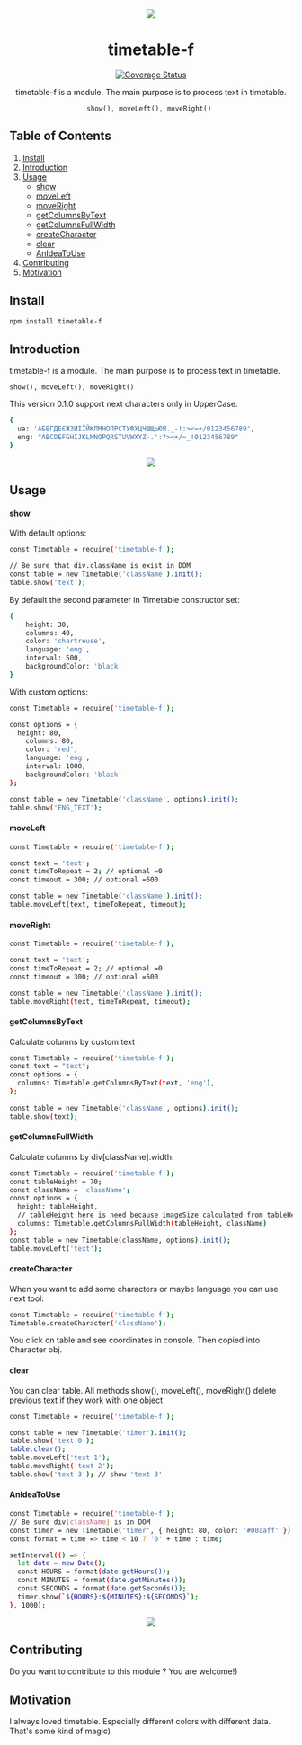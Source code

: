 <div align="center">
<a href="https://github.com/SVladikO/timetable-f">
    <img src="https://github.com/SVladikO/_timetable/blob/develop/dev/img/icon.png">
  </a>
  
  <h1>timetable-f</h1>
  <a href='https://coveralls.io/github/SVladikO/_timetable?branch=master'><img src='https://coveralls.io/repos/github/SVladikO/_timetable/badge.svg?branch=master' alt='Coverage Status' /></a>

  <p>
  	timetable-f is a module. The main purpose is to process text in timetable. <br>

    show(), moveLeft(), moveRight() 
  </p>
</div>

## Table of Contents

1. [Install](#install)
2. [Introduction](#introduction)
3. [Usage](#usage)
    * [show](#show)
    * [moveLeft](#moveLeft)
    * [moveRight](#moveRight)
    * [getColumnsByText](#getColumnsByText)
    * [getColumnsFullWidth](#getColumnsFullWidth)
    * [createCharacter](#createCharacter)
    * [clear](#clear)
    * [AnIdeaToUse](#anIdeaToUse)
4. [Contributing](#contributin4)
5. [Motivation](#motivation)

<h2>Install</h2>

```bash
npm install timetable-f
```

<h2>Introduction</h2>
<p>
  	timetable-f is a module. The main purpose is to process text in timetable. <br>

    show(), moveLeft(), moveRight()
</p>
<p>    
    This version 0.1.0 support next characters only in UpperCase:
</p>

```bash
{
  ua: 'АБВГДЕЄЖЗИІЇЙКЛМНОПРСТУФХЦЧШЩЬЮЯ._-!:><=+/0123456789',
  eng: "ABCDEFGHIJKLMNOPQRSTUVWXYZ-.':?><+/=_!0123456789"
}
```

<div align="center">
  <img src="https://github.com/SVladikO/timetable-f/blob/master/dev/img/supported_characters.png">
</div>

<h2>Usage</h2>
<h4>show</h4>

 With default options:

```bash
const Timetable = require('timetable-f');

// Be sure that div.className is exist in DOM
const table = new Timetable('className').init();
table.show('text');
```

By default the second parameter in Timetable constructor set:
```bash
{ 
	height: 30,  
	columns: 40,
	color: 'chartreuse',
	language: 'eng',
	interval: 500,
	backgroundColor: 'black'
}
```

With custom options:

```bash
const Timetable = require('timetable-f');

const options = { 
  height: 80, 
	columns: 80,
	color: 'red',
	language: 'eng',
	interval: 1000,
	backgroundColor: 'black'
};

const table = new Timetable('className', options).init();
table.show('ENG_TEXT');
```
<h4>moveLeft</h4>

```bash
const Timetable = require('timetable-f');

const text = 'text';
const timeToRepeat = 2; // optional =0
const timeout = 300; // optional =500

const table = new Timetable('className').init();
table.moveLeft(text, timeToRepeat, timeout);
```

<h4>moveRight</h4>

```bash
const Timetable = require('timetable-f');

const text = 'text';
const timeToRepeat = 2; // optional =0
const timeout = 300; // optional =500

const table = new Timetable('className').init();
table.moveRight(text, timeToRepeat, timeout);
```

<h4>getColumnsByText</h4>
 <p>Calculate columns by custom text</p>

```bash
const Timetable = require('timetable-f');
const text = "text";
const options = {
  columns: Timetable.getColumnsByText(text, 'eng'),
};
 
const table = new Timetable('className', options).init();
table.show(text);
```
<h4>getColumnsFullWidth</h4>
<p> Calculate columns by div[className].width:</p>

```bash
const Timetable = require('timetable-f');
const tableHeight = 70;
const className = 'className';
const options = {
  height: tableHeight,
  // tableHeight here is need because imageSize calculated from tableHeight
  columns: Timetable.getColumnsFullWidth(tableHeight, className)
};
const table = new Timetable(className, options).init();
table.moveLeft('text');
```

<h4>createCharacter</h4>
When you want to add some characters or maybe language
you can use next tool:

```bash
const Timetable = require('timetable-f');
Timetable.createCharacter('className');
```
You click on table and see coordinates in console.
Then copied into Character obj.

<h4>clear</h4>

You can clear table.
All methods show(), moveLeft(), moveRight() delete previous text if they work with one object

```bash
const Timetable = require('timetable-f');

const table = new Timetable('timer').init();
table.show('text 0');
table.clear();
table.moveLeft('text 1');
table.moveRight('text 2');
table.show('text 3'); // show 'text 3'
```

<h4>AnIdeaToUse</h4>

```bash
const Timetable = require('timetable-f');
// Be sure div[className] is in DOM
const timer = new Timetable('timer', { height: 80, color: '#00aaff' }).init();
const format = time => time < 10 ? '0' + time : time;

setInterval(() => {
  let date = new Date();
  const HOURS = format(date.getHours());
  const MINUTES = format(date.getMinutes());
  const SECONDS = format(date.getSeconds());
  timer.show(`${HOURS}:${MINUTES}:${SECONDS}`);
}, 1000);
```
<div align="center">
    <img src="https://github.com/SVladikO/timetable-f/blob/master/dev/img/timer_timetable.png">
</div>

<h2>Contributing</h2>
Do you want to contribute to this module ? You are welcome!)

<h2>Motivation</h2>
I always loved timetable. Especially different colors with different data. That's some kind of magic)